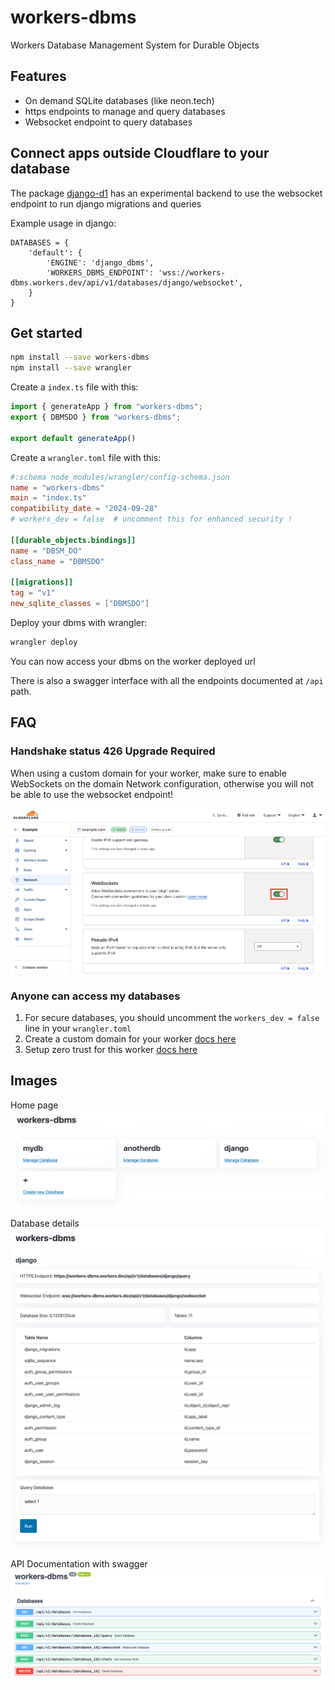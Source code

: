 # workers-dbms
Workers Database Management System for Durable Objects


## Features
- On demand SQLite databases (like neon.tech)
- https endpoints to manage and query databases
- Websocket endpoint to query databases


## Connect apps outside Cloudflare to your database
The package [django-d1](https://github.com/G4brym/django-d1) has an experimental backend to use the websocket
endpoint to run django migrations and queries

Example usage in django:
```
DATABASES = {
    'default': {
        'ENGINE': 'django_dbms',
        'WORKERS_DBMS_ENDPOINT': 'wss://workers-dbms.workers.dev/api/v1/databases/django/websocket',
    }
}
```


## Get started

```bash
npm install --save workers-dbms
npm install --save wrangler
```

Create a `index.ts` file with this:
```ts
import { generateApp } from "workers-dbms";
export { DBMSDO } from "workers-dbms";

export default generateApp()
```

Create a `wrangler.toml` file with this:
```toml
#:schema node_modules/wrangler/config-schema.json
name = "workers-dbms"
main = "index.ts"
compatibility_date = "2024-09-28"
# workers_dev = false  # uncomment this for enhanced security !

[[durable_objects.bindings]]
name = "DBSM_DO"
class_name = "DBMSDO"

[[migrations]]
tag = "v1"
new_sqlite_classes = ["DBMSDO"]
```

Deploy your dbms with wrangler:
```bash
wrangler deploy
```

You can now access your dbms on the worker deployed url

There is also a swagger interface with all the endpoints documented at `/api` path.


## FAQ

### Handshake status 426 Upgrade Required

When using a custom domain for your worker, make sure to enable WebSockets on the domain Network configuration,
otherwise you will not be able to use the websocket endpoint!

![enable websockets](https://github.com/G4brym/workers-dbms/raw/main/docs/enable-websockets.png)


### Anyone can access my databases

1. For secure databases, you should uncomment the `workers_dev = false` line in your `wrangler.toml`
2. Create a custom domain for your worker [docs here](https://developers.cloudflare.com/workers/configuration/routing/custom-domains/#add-a-custom-domain)
3. Setup zero trust for this worker [docs here](https://developers.cloudflare.com/cloudflare-one/applications/configure-apps/self-hosted-apps/)


## Images

Home page
![homepage](https://github.com/G4brym/workers-dbms/raw/main/docs/home-page.png)

Database details
![homepage](https://github.com/G4brym/workers-dbms/raw/main/docs/database-details.png)

API Documentation with swagger
![homepage](https://github.com/G4brym/workers-dbms/raw/main/docs/swagger.png)
